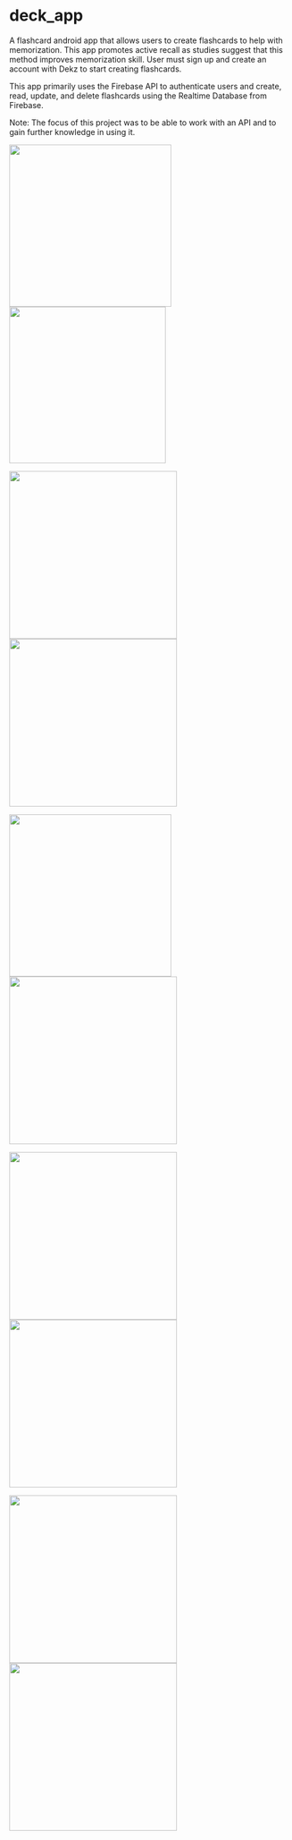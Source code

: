 # deck_app

A flashcard android app that allows users to create flashcards to help with memorization. This app promotes active recall as studies suggest that this method improves memorization skill. User must sign up and create an account with Dekz to start creating flashcards. 

This app primarily uses the Firebase API to authenticate users and create, read, update, and delete flashcards using the Realtime Database from Firebase. 

Note: The focus of this project was to be able to work with an API and to gain further knowledge in using it.



<p float="left">
<img src="images/WelcomePage.png" width="290"> 
<img src="images/login.png" width="280">

</p>
<p float="left">
 <img src="images/signup.png" width="300">
<img src="images/Menu.png" width="300">
</p>
<p float="left">
 <img src="images/list_of_decks.png" width="290">
<img src="images/front_card.png" width="300">
 
</p>
<p float="left">
 <img src="images/back_card.png" width="300">
<img src="images/add_deck.png" width="300">
</p>
<p float="left">
<img src="images/add_more_cards.png" width="300">
  <img src="images/user.png" width="300">
 </p>
